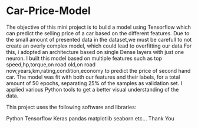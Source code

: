 # Car-Price-Model


The objective of this mini project is to build a model using Tensorflow which can predict the selling price of a car based on the different features.
Due to the small amount of presented data in the dataset,we must be carefull to not create an overly complex model, which could lead to overfitting our data.For this, i adopted an architecture based on single Dense layers with just one neuron.
I built this model based on multiple features such as top speed,hp,torque,on road old,on road now,years,km,rating,condition,economy to predict the price of second hand car. 
The model was fit with both our features and their labels, for a total amount of 50 epochs, separating 25% of the samples as validation set.
I applied various Python tools to get a better visual understanding of the data.

This project uses the following software and libraries:

Python
Tensorflow
Keras
pandas
matplotlib
seaborn etc...
Thank You
